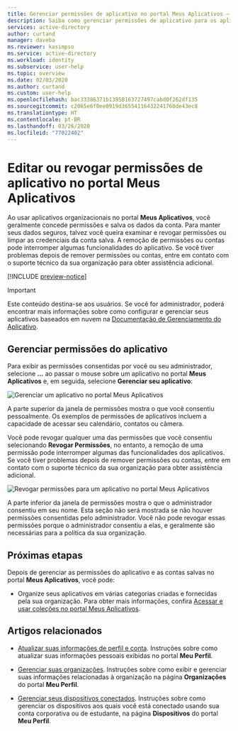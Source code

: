 ```yaml
---
title: Gerenciar permissões de aplicativo no portal Meus Aplicativos – Azure Active Directory | Microsoft Docs
description: Saiba como gerenciar permissões de aplicativo para os aplicativos baseados em nuvem da sua organização no portal Meus Aplicativos.
services: active-directory
author: curtand
manager: daveba
ms.reviewer: kasimpso
ms.service: active-directory
ms.workload: identity
ms.subservice: user-help
ms.topic: overview
ms.date: 02/03/2020
ms.author: curtand
ms.custom: user-help
ms.openlocfilehash: bac33386371b13950163727497cabd0f262df135
ms.sourcegitcommit: c2065e6f0ee0919d36554116432241760de43ec8
ms.translationtype: HT
ms.contentlocale: pt-BR
ms.lasthandoff: 03/26/2020
ms.locfileid: "77022402"
---
```

# <a name="edit-or-revoke-application-permissions-in-the-my-apps-portal"></a>Editar ou revogar permissões de aplicativo no portal Meus Aplicativos

Ao usar aplicativos organizacionais no portal **Meus Aplicativos**, você geralmente concede permissões e salva os dados da conta. Para manter seus dados seguros, talvez você queira examinar e revogar permissões ou limpar as credenciais da conta salva. A remoção de permissões ou contas pode interromper algumas funcionalidades do aplicativo. Se você tiver problemas depois de remover permissões ou contas, entre em contato com o suporte técnico da sua organização para obter assistência adicional.

[!INCLUDE [preview-notice](../../../includes/active-directory-end-user-my-apps-and-workspaces.md)]

>[!Important]
>Este conteúdo destina-se aos usuários. Se você for administrador, poderá encontrar mais informações sobre como configurar e gerenciar seus aplicativos baseados em nuvem na [Documentação de Gerenciamento do Aplicativo](https://docs.microsoft.com/azure/active-directory/manage-apps/access-panel-workspaces).

## <a name="manage-app-permissions"></a>Gerenciar permissões do aplicativo

Para exibir as permissões consentidas por você ou seu administrador, selecione **...** ao passar o mouse sobre um aplicativo no portal **Meus Aplicativos** e, em seguida, selecione **Gerenciar seu aplicativo**:

![Gerenciar um aplicativo no portal Meus Aplicativos](media/my-applications-portal-permissions-saved-accounts/manage-your-application.png)

A parte superior da janela de permissões mostra o que você consentiu pessoalmente. Os exemplos de permissões de aplicativos incluem a capacidade de acessar seu calendário, contatos ou câmera.

Você pode revogar qualquer uma das permissões que você consentiu selecionando **Revogar Permissões**, no entanto, a remoção de uma permissão pode interromper algumas das funcionalidades dos aplicativos. Se você tiver problemas depois de remover permissões ou contas, entre em contato com o suporte técnico da sua organização para obter assistência adicional.

![Revogar permissões para um aplicativo no portal Meus Aplicativos](media/my-applications-portal-permissions-saved-accounts/revoke-permissions.png)

A parte inferior da janela de permissões mostra o que o administrador consentiu em seu nome. Esta seção não será mostrada se não houver permissões consentidas pelo administrador. Você não pode revogar essas permissões porque o administrador consentiu a elas, e geralmente são necessárias para a política da sua organização.

## <a name="next-steps"></a>Próximas etapas

Depois de gerenciar as permissões do aplicativo e as contas salvas no portal **Meus Aplicativos**, você pode:

- Organize seus aplicativos em várias categorias criadas e fornecidas pela sua organização. Para obter mais informações, confira [Acessar e usar coleções no portal Meus Aplicativos](my-applications-portal-workspaces.md).

## <a name="related-articles"></a>Artigos relacionados

- [Atualizar suas informações de perfil e conta](my-account-portal-overview.md). Instruções sobre como atualizar suas informações pessoais exibidas no portal **Meu Perfil**.

- [Gerenciar suas organizações](my-account-portal-organizations-page.md). Instruções sobre como exibir e gerenciar suas informações relacionadas à organização na página **Organizações** do portal **Meu Perfil**.

- [Gerenciar seus dispositivos conectados](my-account-portal-devices-page.md). Instruções sobre como gerenciar os dispositivos aos quais você está conectado usando sua conta corporativa ou de estudante, na página **Dispositivos** do portal **Meu Perfil**.

